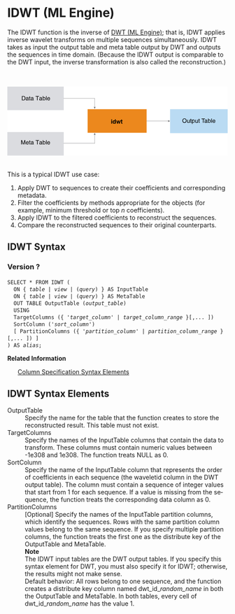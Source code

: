<div class="nested0" aria-labelledby="ariaid-title1" topicindex="1" topicid="xcy1506632882935" id="xcy1506632882935"><h1 class="title topictitle1" id="ariaid-title1">IDWT (ML Engine)</h1><div class="body conbody">
<p class="p">The IDWT function is the inverse of <a href="asx1558468105037.md#rpd1506628701823">DWT (ML Engine)</a>; that is, IDWT applies inverse wavelet transforms on multiple sequences simultaneously. IDWT takes as input the output table and meta table output by DWT and outputs the sequences in time domain. (Because the IDWT output is comparable to the DWT input, the inverse transformation is also called the reconstruction.)</p><div class="fig fignone" id="xcy1506632882935__fig_xjp_j3b_mw"><div class="caption"></div><br clear="none"></br><img class="image" id="xcy1506632882935__image_xlx_j3b_mw" src="arm1466005169228.svg" alt="How Machine Learning Engine function IDWT works"></img><br clear="none"></br></div>
<p class="p">This is a typical IDWT use case:</p>
<ol class="ol" id="xcy1506632882935__ol_f2l_xy2_p1b">
<li class="li">Apply DWT to sequences to create their coefficients and corresponding metadata.</li>
<li class="li">Filter the coefficients by methods appropriate for the objects (for example, minimum threshold or top <var class="keyword varname">n</var> coefficients).</li>
<li class="li">Apply IDWT to the filtered coefficients to reconstruct the sequences.</li>
<li class="li">Compare the reconstructed sequences to their original counterparts.</li></ol></div><div class="topic reference nested1" aria-labelledby="ariaid-title2" topicindex="2" topicid="cxy1506632938883" xml:lang="en-us" lang="en-us" id="cxy1506632938883">
<h2 class="title topictitle2" id="ariaid-title2">IDWT Syntax</h2><div class="body refbody"><div class="section" id="cxy1506632938883__section_N1000E_N1000C_N10001">
<h3 class="title sectiontitle">Version ?</h3><pre class="pre codeblock" xml:space="preserve"><code>SELECT * FROM IDWT (
  <span>ON { <var class="keyword varname">table</var> | <var class="keyword varname">view</var> | (<var class="keyword varname">query</var>) }</span> AS InputTable
  <span>ON { <var class="keyword varname">table</var> | <var class="keyword varname">view</var> | (<var class="keyword varname">query</var>) }</span> AS MetaTable
  OUT TABLE OutputTable (<var class="keyword varname">output_table</var>)
  USING
  TargetColumns ({ '<var class="keyword varname">target_column</var>' | <var class="keyword varname">target_column_range</var> }[,... ])
  SortColumn ('<var class="keyword varname">sort_column</var>')
  [ PartitionColumns ({ '<var class="keyword varname">partition_column</var>' | <var class="keyword varname">partition_column_range</var> }[,... ]) ]
) AS <var class="keyword varname">alias</var>;</code></pre></div></div><div class="related-links"><div class="linklistheader"><p></p><b>Related Information</b></div>
<ul class="linklist linklist relinfo"><div class="linklistmember"><a href="ndv1557782188375.md">Column Specification Syntax Elements</a></div></ul></div></div><div class="topic reference nested1" aria-labelledby="ariaid-title3" topicindex="3" topicid="ouc1506633010323" xml:lang="en-us" lang="en-us" id="ouc1506633010323">
<h2 class="title topictitle2" id="ariaid-title3">IDWT Syntax Elements</h2><div class="body refbody"><div class="section" id="ouc1506633010323__section_N10011_N1000E_N10001"><dl class="dl parml"><dt class="dt pt dlterm">OutputTable</dt><dd class="dd pd">Specify the name for the table that the function creates to store the reconstructed result. This table must not exist.</dd><dt class="dt pt dlterm">TargetColumns</dt><dd class="dd pd">Specify the names of the InputTable columns that contain the data to transform. These columns must contain numeric values between -1e308 and 1e308. The function treats NULL as 0.</dd><dt class="dt pt dlterm">SortColumn</dt><dd class="dd pd">Specify the name of the InputTable column that represents the order of coefficients in each sequence (the waveletid column in the DWT output table). The column must contain a sequence of integer values that start from 1 for each sequence. If a value is missing from the sequence, the function treats the corresponding data column as 0.</dd><dt class="dt pt dlterm">PartitionColumns</dt><dd class="dd pd">[Optional] Specify the names of the InputTable partition columns, which identify the sequences. Rows with the same partition column values belong to the same sequence. If you specify multiple partition columns, the function treats the first one as the distribute key of the OutputTable and MetaTable.<div class="note note" id="ouc1506633010323__note_N10047_N10043_N1003C_N10018_N10014_N10010_N10001"><span><b>Note</b></span><div class="notebody">The IDWT input tables are the DWT output tables. If you specify this syntax element for DWT, you must also specify it for IDWT; otherwise, the results might not make sense.</div></div></dd><dd class="dd pd ddexpand">Default behavior: All rows belong to one sequence, and the function creates a distribute key column named dwt_id_<var class="keyword varname">random_name</var> in both the OutputTable and MetaTable. In both tables, every cell of dwt_id_<var class="keyword varname">random_name</var> has the value 1.</dd></dl></div></div></div></div>

